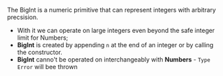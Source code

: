 The BigInt is a numeric primitive that can represent integers with arbitrary precsision.
* With it we can operate on large integers even beyond the safe integer limit for Numbers;
* **BigInt** is created by appending `n` at the end of an integer or by calling the constructor.
* **BigInt** canno't be operated on interchangeably with **Numbers** - `Type Error` will bee thrown